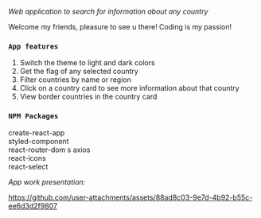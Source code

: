 _Web application to search for information about any country_

Welcome my friends, pleasure to see u there! Coding is my passion!

### `App features`

1. Switch the theme to light and dark colors
2. Get the flag of any selected country
3. Filter countries by name or region
4. Click on a country card to see more information about that country
5. View border countries in the country card

### `NPM Packages`

create-react-app  
styled-component  
react-router-dom  s
axios  
react-icons  
react-select  

_App work presentation:_

https://github.com/user-attachments/assets/88ad8c03-9e7d-4b92-b55c-ee6d3d2f9807



